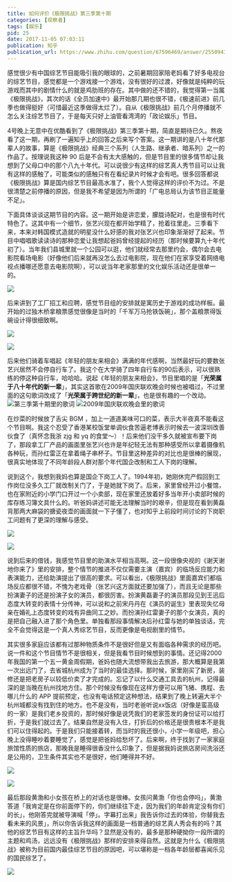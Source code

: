 ```yaml
---
title: 如何评价《极限挑战》第三季第十期
categories: [观察者]
tags: [娱乐]
pid: 25
date: 2017-11-05 07:03:11
publication: 知乎
publication_url: https://www.zhihu.com/question/67596469/answer/255094346
---
```


感觉很少有中国综艺节目能吸引我的眼球的，之前暑期回家陪老妈看了好多电视台的综艺节目，感觉都是一个游戏接一个游戏，没有很好的过渡，好像就是纯粹的玩游戏而其中的剧情什么的就是鸡肋班的存在。其中做的还不错的，我觉得第一当属《极限挑战》，其次的话《全员加速中》最开始那几期也很不错，《极速前进》前几季也做得挺好（可惜最近这季做得太烂了）。自从《极限挑战》前几个月停播就不怎么关注综艺节目了，于是每天只好上油管看湾湾的「政论娱乐」节目。<!--more-->

4号晚上无意中在优酷看到了《极限挑战》第三季第十期，简直是期待已久。熬夜看了这一期，再刷了一遍知乎上的回答之后来写个答案。这一期讲的是八十年代那辈人的故事，算是《极限挑战》经典三个系列（人生路、继承者、暗系列）之一的作品了。按理说我这种 90 后是不会有太大感触的，但是节目里的很多情节却让我想到了父母口中的那个八九十年代。可以说很少有这样的综艺真人秀节目可以让我有这样的感触了，可能类似的感触只有在看纪录片时候才会有吧。很多回答都说《极限挑战》算是国内综艺节目最高水准了，我个人觉得这样的评价不为过。不是很清楚之前停播的原因，但是我不希望是因为所谓的「广电总局认为该节目正能量不足」。

下面具体谈谈这期节目的内容。这一期开始是讲恋爱，朦胧诗配对，也是很有时代特色了。这其中有一个细节，张艺兴现在都开始学精了，抢着往里走。三季看下来，本来对韩国模式造就的明星没什么好感的我对张艺兴也印象渐渐好了起来。节目中唱唱歌读读诗的那种恋爱让我想起爸妈曾经提起的经历（那时候要算九十年代初了）。当年我们县城里就一个公园可以逛，他们就经常去那里约会，偶尔会去电影院看场电影（好像他们后来就再没怎么去过电影院，现在他们在家享受着网络电视点播哪还愿意去电影院啊），可以说当年老家那里的文化娱乐活动还是很单一的。

![](https://web-1256060851.cos.ap-hongkong.myqcloud.com/posts/25/jxtz_01.jpg!500x)

后来讲到了工厂招工和应聘，感觉节目组的安排就是寓历史于游戏的成功样板。最开始的过独木桥拿粮票感觉很像是当时的「千军万马抢铁饭碗」，那个盖粮票得饭碗设计得很细致啊。

![](https://web-1256060851.cos.ap-hongkong.myqcloud.com/posts/25/jxtz_02.jpg!500x)

![](https://web-1256060851.cos.ap-hongkong.myqcloud.com/posts/25/jxtz_03.jpg!500x)

后来他们骑着车唱起《年轻的朋友来相会》满满的年代感啊，当然最好玩的要数张艺兴居然不会停自行车了。我这个在大学骑了四年自行车的90后表示，可以很熟练的停这种自行车，哈哈哈。说起《年轻的朋友来相会》，节目里唱的是「**光荣属于八十年代的新一辈**」，其实这首歌在2009年国庆联欢晚会时候也被唱过，不过里面的这句歌词改成了「**光荣属于跨世纪的新一辈**」，也是很有趣的一个改动。
![第三季第十期里的歌词](https://web-1256060851.cos.ap-hongkong.myqcloud.com/posts/25/jxtz_04.jpg!500x) ![2009年国庆联欢晚会里的歌词](https://web-1256060851.cos.ap-hongkong.myqcloud.com/posts/25/jxtz_05.jpg!500x)

在炒菜的时候放了舌尖 BGM ，加上一道道美味可口的菜，表示大半夜真不能看这个节目啊。我这个忍受了香港某校饭堂单调伙食苦逼老博表示时候去一波深圳改善伙食了（真怀念我浙 zjg 和 yq 的食堂～）！后来他们没干多久就被宣布要下岗了，那段拿工厂产品的画面里张艺兴也许是年纪轻无法有那种感受所以拿着摄像机各种玩，而孙红雷正在拿着绳子串杯子。节目里这种差异的对比也是很棒的展现，很真实地体现了不同年龄段人群对那个年代国企改制和工人下岗的理解。

说到这个，我想到我妈也算是国企下岗工人了。1994年初，她刚休完产假回到工作岗位没多久工厂就改制关门了，于是她就下岗了。后来，家里曾经开过小餐馆，也在家附近的小学门口开过一个小卖部，现在家里还放着好多当年开小卖部时候的库存练习簿文具什么的。听爸妈讲述可能无法理解当时的艰辛，但是现在看到黄磊背那两大麻袋的搪瓷夜壶的画面就一下子懂了，也对知乎上前段时间讨论的下岗职工问题有了更深的理解与感受。

![](https://web-1256060851.cos.ap-hongkong.myqcloud.com/posts/25/jxtz_06.jpg!500x)

![](https://web-1256060851.cos.ap-hongkong.myqcloud.com/posts/25/jxtz_07.jpg!500x)

说到后来的借钱，我感觉节目里的助演水平相当高啊。这一段很像央视的《谢天谢地你来了》里的安排，整个情节的推进不仅仅需要主演（嘉宾）的临场反应能力和表演能力，还给助演提出了很高的要求。可以看出，《极限挑战》里面嘉宾们都临场反应都很不错，不愧为老戏骨（张艺兴这方面就还要加强了），而且无论是那些扮演妻子的还是扮演子女的演员，都很厉害。扮演黄磊妻子的演员那段见到王迅后态度大转变的表情十分传神，可以说和之前宋丹丹在《演员的诞生》里表现失忆母亲在婚礼上态度转变的戏有异曲同工之妙。而扮演孙红雷妻子的那个女演员，真的是把自己融入进了那个角色里。单独看那段事情解决后孙红雷与她的单独谈话，完全不会觉得这是一个真人秀综艺节目，反而更像是电视剧里的情节。

其实很多家庭应该都有过那种物质条件不是很好但是又有面临各种需求的经历吧。说一件和这个节目情节不是很相关，但是我看节目时候想到的事情。还记得2000年我国的第一个五一黄金周假期，爸妈也随大流想带我出去旅游，那大概算是我第一次出远门了，去省城杭州成为了当时的最佳选择。那时候，家里刚买了新房，装修还是把老房子以较低价卖了才完成的。忘记了以什么交通工具去的杭州，记得最深的是当晚在杭州找地方住。那个时候没有像现在这样方便可以用飞猪、携程、去哪儿什么的 APP 提前预定，也没有电话预定这种想法，结果到了晚上转遍大半个杭州城都没有找到住的地方。也不是没有，当时老爸听说xx饭店（好像是蛮高级的一家）是我们老乡投资的，那时候好像是说凭我们的老家签发的身份证可以给打折，于是我们就过去了。结果自然是没有入住，打折后的价格还是很贵根本不是我们可以住得起的。于是我们只能接着转，而当时的我还很小，小学一年级吧，担心晚上没得睡吵着要睡觉了，感觉是把爸妈给愁坏了。后来啊，终于找到了一家家庭旅馆性质的旅店，那晚我是睡得很香没什么印象了，但是据我妈说旅店房间洗浴还是公用的，卫生条件其实也不是很好，他们睡得并不好。

![](https://web-1256060851.cos.ap-hongkong.myqcloud.com/posts/25/jxtz_08.jpg!500x)

![](https://web-1256060851.cos.ap-hongkong.myqcloud.com/posts/25/jxtz_09.jpg!500x)

最后那段黄渤和小女孩在桥上的对话也是很棒。女孩问黄渤「你也会停吗」，黄渤答道「我肯定是在你前面停下的，你们继续往下走，因为我们的年龄肯定没有你们的长」，他刚答完就被导演喊「停」。字幕打出来」我告诉你过去的体验，你替我去看未来的风景」，所以你告诉我这样的画面是一档普通的综艺真人秀会有的吗？其他的综艺节目有这样的主旨升华吗？显然是没有的，最多是那种硬拗你一段所谓的主题和鸡汤，远远没有《极限挑战》那样的安排来得自然。这就是为什么《极限挑战》被称为目前国内最佳综艺节目的原因吧，可以堪称是一档各年龄层都喜闻乐见的国民综艺了。

![](https://web-1256060851.cos.ap-hongkong.myqcloud.com/posts/25/jxtz_10.jpg!500x)